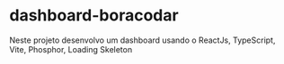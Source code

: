 # dashboard-boracodar
Neste projeto desenvolvo um dashboard usando o ReactJs, TypeScript, Vite, Phosphor, Loading Skeleton
